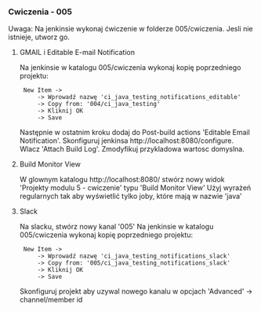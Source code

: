 ### Cwiczenia - 005

Uwaga: Na jenkinsie wykonaj ćwiczenie  w folderze 005/cwiczenia. Jesli nie istnieje, utworz go.

1. GMAIL i Editable E-mail Notification

    Na jenkinsie w katalogu 005/cwiczenia wykonaj kopię poprzedniego projektu:
        
        New Item ->
            -> Wprowadź nazwę 'ci_java_testing_notifications_editable'
            -> Copy from: '004/ci_java_testing'
            -> Kliknij OK
            -> Save
    
    Następnie w ostatnim kroku dodaj do Post-build actions 'Editable Email Notification'.
    Skonfiguruj jenkinsa http://localhost:8080/configure. Wlacz 'Attach Build Log'.
    Zmodyfikuj przykladowa wartosc domyslna.
    
    
2. Build Monitor View

    W glownym katalogu http://localhost:8080/ stwórz nowy widok 'Projekty modulu 5 - cwiczenie' typu  'Build Monitor View'
    Użyj wyrażeń regularnych tak aby wyświetlić tylko joby, które mają w nazwie 'java'
    
3. Slack

    Na slacku, stwórz nowy kanal '005'
    Na jenkinsie w katalogu 005/cwiczenia wykonaj kopię poprzedniego projektu:
        
        New Item ->
            -> Wprowadź nazwę 'ci_java_testing_notifications_slack'
            -> Copy from: '005/ci_java_testing_notifications_slack'
            -> Kliknij OK
            -> Save
            
     Skonfiguruj projekt aby uzywal nowego kanalu w opcjach 'Advanced' -> channel/member id
    
    
    
    
    
